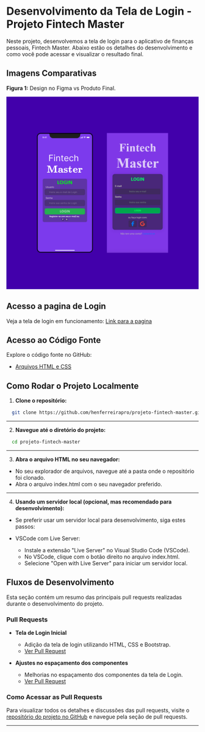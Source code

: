 # Desenvolvimento da Tela de Login - Projeto Fintech Master

Neste projeto, desenvolvemos a tela de login para o aplicativo de finanças pessoais, Fintech Master. Abaixo estão os detalhes do desenvolvimento e como você pode acessar e visualizar o resultado final.

## Imagens Comparativas

**Figura 1:** Design no Figma vs Produto Final.

 <img src="img/telas - comparativo.png">

## Acesso a pagina de Login

Veja a tela de login em funcionamento: [Link para a pagina](https://henferreirapro.github.io/projeto-fintech-master/)


## Acesso ao Código Fonte

Explore o código fonte no GitHub:
- [Arquivos HTML e CSS](https://github.com/henferreirapro/projeto-fintech-master/tree/main/docs)

## Como Rodar o Projeto Localmente

1. **Clone o repositório:**
  ```bash
    git clone https://github.com/henferreirapro/projeto-fintech-master.git
  
  ```

___
2. **Navegue até o diretório do projeto:**
  ```bash
    cd projeto-fintech-master

  ```

___
3. **Abra o arquivo HTML no seu navegador:**
  - No seu explorador de arquivos, navegue até a pasta onde o repositório foi clonado.
  - Abra o arquivo index.html com o seu navegador preferido.

___
4. **Usando um servidor local (opcional, mas recomendado para desenvolvimento):**
  - Se preferir usar um servidor local para desenvolvimento, siga estes passos:

  - VSCode com Live Server:
    - Instale a extensão "Live Server" no Visual Studio Code (VSCode).
    - No VSCode, clique com o botão direito no arquivo index.html.
    - Selecione "Open with Live Server" para iniciar um servidor local.


## Fluxos de Desenvolvimento

Esta seção contém um resumo das principais pull requests realizadas durante o desenvolvimento do projeto.

### Pull Requests

- **Tela de Login Inicial**
  - Adição da tela de login utilizando HTML, CSS e Bootstrap.
  - [Ver Pull Request](https://github.com/henferreirapro/projeto-fintech-master/pull/1)

- **Ajustes no espaçamento dos componentes**
  - Melhorias no espaçamento dos componentes da tela de Login.
  - [Ver Pull Request](https://github.com/henferreirapro/projeto-fintech-master/pull/6)

### Como Acessar as Pull Requests

Para visualizar todos os detalhes e discussões das pull requests, visite o [repositório do projeto no GitHub](link_para_o_repositorio) e navegue pela seção de pull requests.

___